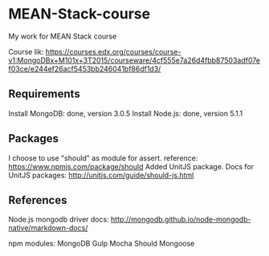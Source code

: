 # MEAN-Stack-course
My work for MEAN Stack course

Course lik: https://courses.edx.org/courses/course-v1:MongoDBx+M101x+3T2015/courseware/4cf555e7a26d4fbb87503adf07ef03ce/e244ef26acf5453bb246041bf86df1d3/


## Requirements
Install MongoDB: done, version 3.0.5
Install Node.js: done, version 5.1.1

## Packages
I choose to use "should" as module for assert.
reference: https://www.npmjs.com/package/should
Added UnitJS package.
Docs for UnitJS packages: http://unitjs.com/guide/should-js.html

## References
Node.js mongodb driver docs: http://mongodb.github.io/node-mongodb-native/markdown-docs/

npm modules:
MongoDB
Gulp
Mocha
Should
Mongoose






